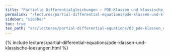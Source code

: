 ```yaml
---
title: "Partielle Differentialgleichungen – PDE-Klassen und klassische Lösungen"
permalink: "/lectures/partial-differential-equations/pde-klassen-und-klassische-loesungen.html"
sidebar: "sidebar"
toc: true
tex_path: "src/lectures/partial-differential-equations/03_pde-klassen_und_klassische_loesungen.tex"
---
```


{% include lectures/partial-differential-equations/pde-klassen-und-klassische-loesungen.html %}